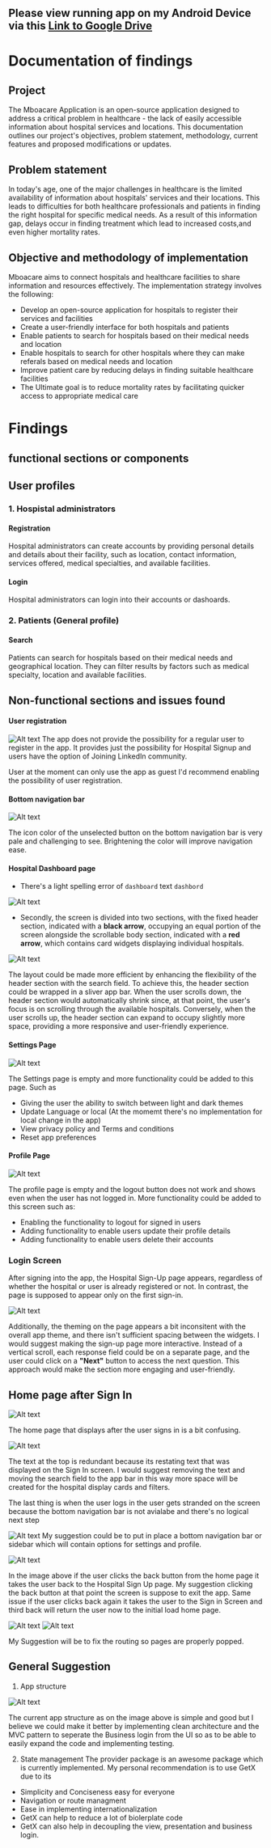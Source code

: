 ## Please view running app on my Android Device via this [Link to Google Drive](https://drive.google.com/file/d/1rDldhlrBpxNPc14nd4CFj_ZXYbp23qU5/view)

# Documentation of findings

## Project
The Mboacare Application is an open-source application designed to address a critical problem in healthcare - the lack of easily accessible information about hospital services and locations. This documentation outlines our project's objectives, problem statement, methodology, current features and proposed modifications or updates.

## Problem statement 
In today's age, one of the major challenges in healthcare is the limited availability of information about hospitals' services and their locations. This leads to difficulties for both healthcare professionals and patients in finding the right hospital for specific medical needs. As a result of this information gap, delays occur in finding treatment which lead to increased costs,and even higher mortality rates.

## Objective and methodology of implementation
Mboacare aims to connect hospitals and healthcare facilities to share information and resources effectively. The implementation strategy involves the following:
+ Develop an open-source application for hospitals to register their services and facilities
+ Create a user-friendly interface for both hospitals and patients
+ Enable patients to search for hospitals based on their medical needs and location
+ Enable hospitals to search for other hospitals where they can make referals based on medical needs and location
+ Improve patient care by reducing delays in finding suitable healthcare facilities
+ The Ultimate goal is to reduce mortality rates by facilitating quicker access to appropriate medical care

# Findings

## functional sections or components
## User profiles
### 1. Hospistal administrators
#### Registration
 Hospital administrators can create accounts by providing personal details and details about their facility, such as location, contact information, services offered, medical specialties, and available facilities.
#### Login
Hospital administrators can login into their accounts or dashoards.
### 2. Patients (General profile)
#### Search
Patients can search for hospitals based on their medical needs and geographical location. They can filter results by factors such as medical specialty, location and available facilities.

## Non-functional sections and issues found

#### User registration 

![Alt text](images/image-25.png)
The app does not provide the possibility for a regular user to register in the app. It provides just the possibility for Hospital Signup and users have the option of Joining LinkedIn community. 

User at the moment can only use the app as guest I'd recommend enabling the possibility of user registration.

#### Bottom navigation bar

![Alt text](images/image-19.png)

The icon color of the unselected button on the bottom navigation bar is very pale and challenging to see. Brightening the color will improve navigation ease.
#### Hospital Dashboard page
+ There's a light spelling error of ```dashboard``` text ```dashbord```

![Alt text](images/image-20.png)

+ Secondly, the screen is divided into two sections, with the fixed header section, indicated with a **black arrow**, occupying an equal portion of the screen alongside the scrollable body section, indicated with a **red arrow**, which contains card widgets displaying individual hospitals.

![Alt text](images/image-21.png)

The layout could be made more efficient by enhancing the flexibility of the header section with the search field. To achieve this, the header section could be wrapped in a sliver app bar. When the user scrolls down, the header section would automatically shrink since, at that point, the user's focus is on scrolling through the available hospitals. Conversely, when the user scrolls up, the header section can expand to occupy slightly more space, providing a more responsive and user-friendly experience.

#### Settings Page

![Alt text](images/image-22.png)

The Settings page is empty and more functionality could be added to this page. Such as
+ Giving the user the ability to switch between light and dark themes
+ Update Language or local (At the momemt there's no implementation for local change in the app)
+ View privacy policy and Terms and conditions
+ Reset app preferences

#### Profile Page

![Alt text](images/image-23.png)

The profile page is empty and the logout button does not work and shows even when the user has not logged in. 
More functionality could be added to this screen such as:
+ Enabling the functionality to logout for signed in users
+ Adding functionality to enable users update their profile details
+ Adding functionality to enable users delete their accounts 

### Login Screen

After signing into the app, the Hospital Sign-Up page appears, regardless of whether the hospital or user is already registered or not. In contrast, the page is supposed to appear only on the first sign-in. 

![Alt text](images/image-26.png)

Additionally, the theming on the page appears a bit inconsitent with the overall app theme, and there isn't sufficient spacing between the widgets. I would suggest making the sign-up page more interactive. Instead of a vertical scroll, each response field could be on a separate page, and the user could click on a **"Next"** button to access the next question. This approach would make the section more engaging and user-friendly.

## Home page after Sign In

![Alt text](images/image-27.png)

The home page that displays after the user signs in is a bit confusing. 

![Alt text](images/image-28.png)

The text at the top is redundant because its restating text that was displayed on the Sign In screen. I would suggest removing the text and moving the search field to the app bar in this way more space will be created for the hospital display cards and filters.

The last thing is when the user logs in the user gets stranded on the screen because the bottom navigation bar is not avialabe and there's no logical next step

![Alt text](images/image-30.png)
My suggestion could be to put in place a bottom navigation bar or sidebar which will contain options for settings and profile.

![Alt text](images/image-27.png)

In the image above if the user clicks the back button from the home page it takes the user back to the Hospital Sign Up page. My suggestion clicking the back button at that point the screen is suppose to exit the app. Same issue if the user clicks back again it takes the user to the Sign in Screen and third back will return the user now to the initial load home page.

![Alt text](images/image-31.png) ![Alt text](images/image-32.png)

My Suggestion will be to fix the routing so pages are properly popped.

## General Suggestion
1. App structure 

![Alt text](image.png)

The current app structure as on the image above is simple and good but I believe we could make it better by implementing clean architecture and the MVC pattern to seperate the Business login from the UI so as to be able to easily expand the code and implementing testing. 

2. State management
The provider package is an awesome package which is currently implemented. My personal recommendation is to use GetX due to its 
+ Simplicity and Conciseness easy for everyone
+ Navigation or route managment
+ Ease in implementing internationalization
+ GetX can help to reduce a lot of biolerplate code
+ GetX can also help in decoupling the view, presentation and business login.
